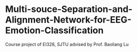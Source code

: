 # Multi-souce-Separation-and-Alignment-Network-for-EEG-Emotion-Classification
Course project of EI328, SJTU advised by Prof. Baoliang Lu
